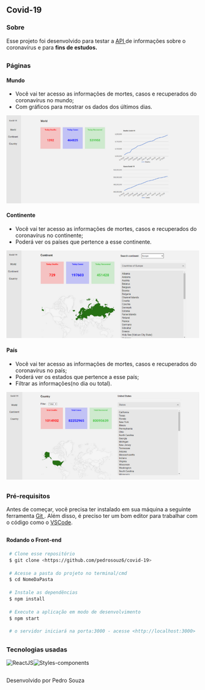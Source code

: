 ## Covid-19

### Sobre

<p> Esse projeto foi desenvolvido para testar a <a href='https://disease.sh/'> API </a> de informações sobre o coronavírus e para <strong> fins de estudos. </strong> </p>

##

### Páginas

 #### Mundo

* Você vai ter acesso as informações de mortes, casos e recuperados do coronavírus no mundo;
* Com gráficos para mostrar os dados dos últimos dias.

<img src='./img-github/img-world.png' alt='Image World Page' />

#### Continente

* Você vai ter acesso as informações de mortes, casos e recuperados do coronavírus no continente;
* Poderá ver os países que pertence a esse continente.

<img src='./img-github/img-continent.png' alt='Image Continent Page' />

#### País

* Você vai ter acesso as informações de mortes, casos e recuperados do coronavírus no país;
* Poderá ver os estados que pertence a esse país;
* Filtrar as informações(no dia ou total).

<img src='./img-github/img-country.png' alt='Image Country Page' />

##

### Pré-requisitos

<p> Antes de começar, você precisa ter instalado em sua máquina a seguinte ferramenta <a href='https://git-scm.com/downloads'> Git </a>. Além disso, é preciso ter um bom editor para trabalhar com o código como o <a href='https://code.visualstudio.com/'> VSCode</a>. </p>

##

#### Rodando o Front-end
 ``` bash
  # Clone esse repositório
  $ git clone <https://github.com/pedrosouz6/covid-19>
  
  # Acesse a pasta do projeto no terminal/cmd
  $ cd NomeDaPasta
  
  # Instale as dependências
  $ npm install
  
  # Execute a aplicação em modo de desenvolvimento
  $ npm start
  
  # o servidor iniciará na porta:3000 - acesse <http://localhost:3000>
```

##

### Tecnologias usadas

<div style='display: flex;'>
  <img src='https://img.shields.io/badge/React-20232A?style=for-the-badge&logo=react&logoColor=61DAFB' alt='ReactJS' />
  <img src='https://img.shields.io/badge/styled--components-DB7093?style=for-the-badge&logo=styled-components&logoColor=white' alt='Styles-components' />
</div>

## 

<p> Desenvolvido por Pedro Souza </p>
